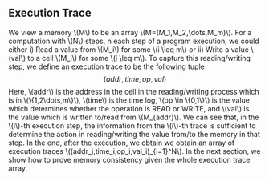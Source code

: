 ## Execution Trace
We view a memory \\(M\\) to be an array \\(M=(M_1,M_2,\dots,M_m)\\). For a computation with \\(N\\) steps, n each step of a program execution, we could either i) Read a value from \\(M_i\\) for some \\(i \leq m\\) or ii) Write a value \\(val\\) to a cell \\(M_i\\) for some \\(i \leq m\\). To capture this reading/writing step, we define an execution trace to be the following tuple 
$$(addr,time,op,val)$$
Here, \\(addr\\) is the address in the cell in the reading/writing process which is in \\(\\{1,2\dots,m\\}\\), \\(time\\) is the time log, \\(op \in \\{0,1\\}\\) is the value which determines whether the operation is READ or WRITE, and \\(val\\) is the value which is written to/read from \\(M_{addr}\\). We can see that, in the \\(i\\)-th execution step, the information from the \\(i\\)-th trace is sufficient to determine the action in reading/writing the value from/to the memory in that step. In the end, after the execution, we obtain we obtain an array of execution traces \\((addr_i,time_i,op_i,val_i)_{i=1}^N\\). In the next section, we show how to prove memory consistency given the whole execution trace array.